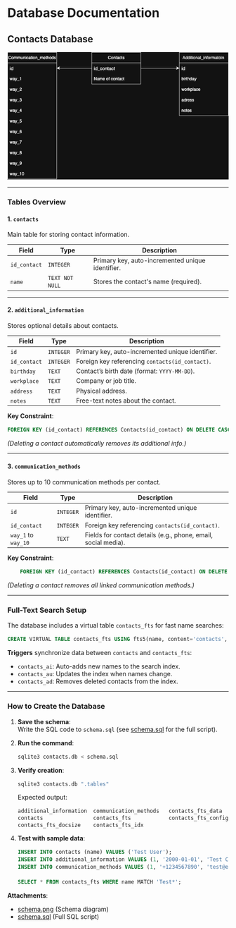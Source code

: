 # Database Documentation  

## **Contacts Database**  

![Database Schema](./schema.png)  

---

### **Tables Overview**  

#### **1. `contacts`**  
Main table for storing contact information.  

| Field | Type | Description |  
|-------|------|-------------|  
| `id_contact` | `INTEGER` | Primary key, auto-incremented unique identifier. |  
| `name` | `TEXT NOT NULL` | Stores the contact's name (required). |  

---

#### **2. `additional_information`**  
Stores optional details about contacts.  

| Field | Type | Description |  
|-------|------|-------------|  
| `id` | `INTEGER` | Primary key, auto-incremented unique identifier. |  
| `id_contact` | `INTEGER` | Foreign key referencing `contacts(id_contact)`. |  
| `birthday` | `TEXT` | Contact’s birth date (format: `YYYY-MM-DD`). |  
| `workplace` | `TEXT` | Company or job title. |  
| `address` | `TEXT` | Physical address. |  
| `notes` | `TEXT` | Free-text notes about the contact. |  

**Key Constraint**:  
```sql
FOREIGN KEY (id_contact) REFERENCES Contacts(id_contact) ON DELETE CASCADE
```  
*(Deleting a contact automatically removes its additional info.)*  

---

#### **3. `communication_methods`**  
Stores up to 10 communication methods per contact.  

| Field | Type | Description |  
|-------|------|-------------|  
| `id` | `INTEGER` | Primary key, auto-incremented unique identifier. |  
| `id_contact` | `INTEGER` | Foreign key referencing `contacts(id_contact)`. |
| `way_1` to `way_10` | `TEXT` | Fields for contact details (e.g., phone, email, social media). |  

**Key Constraint**:  
```sql
    FOREIGN KEY (id_contact) REFERENCES Contacts(id_contact) ON DELETE CASCADE
```  
*(Deleting a contact removes all linked communication methods.)*  

---

### **Full-Text Search Setup**  
The database includes a virtual table `contacts_fts` for fast name searches:  
```sql
CREATE VIRTUAL TABLE contacts_fts USING fts5(name, content='contacts', content_rowid='id');
```  
**Triggers** synchronize data between `contacts` and `contacts_fts`:  
- `contacts_ai`: Auto-adds new names to the search index.  
- `contacts_au`: Updates the index when names change.  
- `contacts_ad`: Removes deleted contacts from the index.  

---

### **How to Create the Database**  

1. **Save the schema**:  
   Write the SQL code to `schema.sql` (see [schema.sql](#) for the full script).  

2. **Run the command**:  
   ```bash
   sqlite3 contacts.db < schema.sql
   ```  

3. **Verify creation**:  
   ```bash
   sqlite3 contacts.db ".tables"
   ```  
   Expected output:  
   ```
   additional_information  communication_methods   contacts_fts_data     
   contacts                contacts_fts            contacts_fts_config   
   contacts_fts_docsize    contacts_fts_idx
   ```  

4. **Test with sample data**:  
   ```sql
   INSERT INTO contacts (name) VALUES ('Test User');
   INSERT INTO additional_information VALUES (1, '2000-01-01', 'Test Corp', 'Test City', 'Sample note');
   INSERT INTO communication_methods VALUES (1, '+1234567890', 'test@example.com', NULL, NULL, NULL, NULL, NULL, NULL, NULL, NULL);

   SELECT * FROM contacts_fts WHERE name MATCH 'Test*';
   ```  

**Attachments**:  
- [schema.png](schema.png) (Schema diagram)  
- [schema.sql](schema.sql) (Full SQL script)